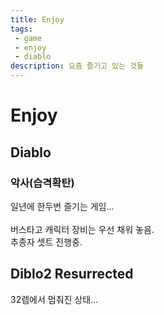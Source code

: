 ```yaml
---
title: Enjoy
tags: 
 - game
 - enjoy
 - diablo
description: 요즘 즐기고 있는 것들
---
```


# Enjoy

## Diablo

### 악사(습격확탄)

일년에 한두번 즐기는 게임... <br/><br/>
버스타고 캐릭터 장비는 우선 채워 놓음.<br/>
추종자 셋트 진행중.
## Diblo2 Resurrected

32렙에서 멈춰진 상태... 